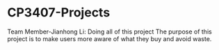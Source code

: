 # CP3407-Projects

Team Member-Jianhong Li: Doing all of this project
The purpose of this project is to make users more aware of what they buy and avoid waste.
